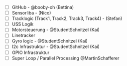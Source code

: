 - [ ] GitHub - @booby-oh (Bettina)
- [ ] Sensorliba - (Nico)
- [ ] Tracklogic (Track1, Track2, Track3, Track4) - (Stefan)
- [ ] USS Logik 
- [ ] Motorsteuerung - @StudentSchnitzel (Kai)
- [ ] Linetracker
- [ ] Gyro logic - @StudentSchnitzel (Kai)
- [ ] I2c Infrastruktur - @StudentSchnitzel (Kai)
- [ ] GPIO Infrastruktur
- [ ] Super Loop / Parallel Processing @MartinSchafferer
